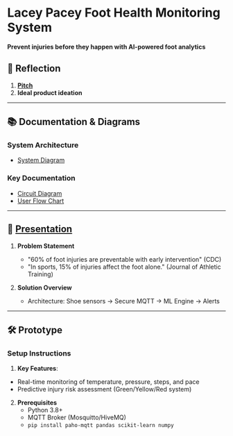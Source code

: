 # Lacey Pacey Foot Health Monitoring System  
**Prevent injuries before they happen with AI-powered foot analytics**  


## 📄 Reflection  

1. [**Pitch**](https://github.com/thisisthi3nvo/LaceyPaceyFinal/blob/45536461482078fd070862404eb83319b3e7b5bc/Pitch)
2. **Ideal product ideation** 
  
---
## 📚 Documentation & Diagrams

### System Architecture
- [System Diagram](https://github.com/thisisthi3nvo/LaceyPaceyFinal/blob/d5b3953911a3703159d8d1cece8cc5144a23e568/LP_Sys_diagram.png)

### Key Documentation
- [Circuit Diagram](https://github.com/thisisthi3nvo/LaceyPaceyFinal/blob/d5b3953911a3703159d8d1cece8cc5144a23e568/Screenshot%202025-04-21%20214055.png)
- [User Flow Chart](https://github.com/thisisthi3nvo/LaceyPaceyFinal/blob/afb4ef75e35c8548e4e96df0839e8174804f4c1e/Screenshot%202025-04-21%20235955.png)  
---
## 🎥   [Presentation](https://github.com/thisisthi3nvo/LaceyPaceyFinal/blob/326721ec97b41b62260d44525680f08466d144d5/Final%20-%20Lacey%20Pacey%20Tracking%20Foot%20Health%20and%20Preventing%20Injuries.pdf)

1. **Problem Statement**  
   - "60% of foot injuries are preventable with early intervention" (CDC)
   -  "In sports, 15% of injuries affect the foot alone." (Journal of Athletic Training) 

2. **Solution Overview**  
   - Architecture: Shoe sensors → Secure MQTT → ML Engine → Alerts  
  
---

## 🛠 Prototype  
### **Setup Instructions**  
1. **Key Features**:
- Real-time monitoring of temperature, pressure, steps, and pace
- Predictive injury risk assessment (Green/Yellow/Red system)
2. **Prerequisites**  
   - Python 3.8+  
   - MQTT Broker (Mosquitto/HiveMQ)  
   - `pip install paho-mqtt pandas scikit-learn numpy`  

